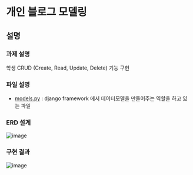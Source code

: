 # 개인 블로그 모델링

## 설명

### 과제 설명

학생 CRUD (Create, Read, Update, Delete) 기능 구현

### 파일 설명

- [models.py](https://github.com/jinu0137/likelion/blob/main/task3/mysite/myapp/models.py) : django framework 에서 데이터모델을 만들어주는 역할을 하고 있는 파일

### ERD 설계

![image](https://user-images.githubusercontent.com/68031450/238238905-41f6c119-8a6f-4207-900f-bb4bf6b07d14.png)

### 구현 결과

![image](https://user-images.githubusercontent.com/68031450/238254934-3deafb5b-60ec-4fde-99b9-479f23ac3e33.png)
